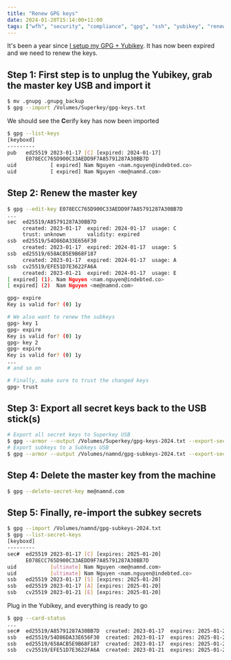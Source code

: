 ```yaml
---
title: "Renew GPG keys"
date: 2024-01-20T15:14:00+11:00
tags: ["wfh", "security", "compliance", "gpg", "ssh", "yubikey", "renew"]
---
```


It's been a year since [I setup my GPG + Yubikey](/posts/my-workstation-setup/). It has now been expired and we need to renew the keys.
 
## Step 1: First step is to unplug the Yubikey, grab the master key USB and import it

```bash
$ mv .gnupg .gnupg_backup
$ gpg --import /Volumes/Superkey/gpg-keys.txt
```
We should see the **C**erify key has now been imported

```bash
$ gpg --list-keys
[keyboxd]
---------
pub   ed25519 2023-01-17 [C] [expired: 2024-01-17]
      E078ECC765D900C33AEDD9F7A85791287A30BB7D
uid           [ expired] Nam Nguyen <nam.nguyen@indebted.co>
uid           [ expired] Nam Nguyen <me@namnd.com>
```

## Step 2: Renew the master key

```bash
$ gpg --edit-key E078ECC765D900C33AEDD9F7A85791287A30BB7D
...
sec  ed25519/A85791287A30BB7D
     created: 2023-01-17  expired: 2024-01-17  usage: C   
     trust: unknown       validity: expired
ssb  ed25519/54D86DA33E656F30
     created: 2023-01-17  expired: 2024-01-17  usage: S   
ssb  ed25519/658ACB5E9B68F187
     created: 2023-01-17  expired: 2024-01-17  usage: A   
ssb  cv25519/EFE51D7E3622FA6A
     created: 2023-01-21  expired: 2024-01-17  usage: E   
[ expired] (1). Nam Nguyen <nam.nguyen@indebted.co>
[ expired] (2)  Nam Nguyen <me@namnd.com>

gpg> expire
Key is valid for? (0) 1y

# We also want to renew the subkeys
gpg> key 1
gpg> expire
Key is valid for? (0) 1y
gpg> key 2
gpg> expire
Key is valid for? (0) 1y
...
# and so on

# Finally, make sure to trust the changed keys
gpg> trust
```

## Step 3: Export all secret keys back to the USB stick(s)

```bash
# Export all secret keys to Superkey USB
$ gpg --armor --output /Volumes/Superkey/gpg-keys-2024.txt --export-secret-key me@namnd.com
# Export subkeys to a Subkeys USB
$ gpg --armor --output /Volumes/namnd/gpg-subkeys-2024.txt --export-secret-subkeys me@namnd.com
```

## Step 4: Delete the master key from the machine

```bash
$ gpg --delete-secret-key me@namnd.com
```

## Step 5: Finally, re-import the subkey secrets

```bash
$ gpg --import /Volumes/namnd/gpg-subkeys-2024.txt
$ gpg --list-secret-keys
[keyboxd]
---------
sec#  ed25519 2023-01-17 [C] [expires: 2025-01-20]
      E078ECC765D900C33AEDD9F7A85791287A30BB7D
uid           [ultimate] Nam Nguyen <me@namnd.com>
uid           [ultimate] Nam Nguyen <nam.nguyen@indebted.co>
ssb   ed25519 2023-01-17 [S] [expires: 2025-01-20]
ssb   ed25519 2023-01-17 [A] [expires: 2025-01-20]
ssb   cv25519 2023-01-21 [E] [expires: 2025-01-20]
```

Plug in the Yubikey, and everything is ready to go

```bash
$ gpg --card-status
...
sec#  ed25519/A85791287A30BB7D  created: 2023-01-17  expires: 2025-01-20
ssb   ed25519/54D86DA33E656F30  created: 2023-01-17  expires: 2025-01-20
ssb   ed25519/658ACB5E9B68F187  created: 2023-01-17  expires: 2025-01-20
ssb   cv25519/EFE51D7E3622FA6A  created: 2023-01-21  expires: 2025-01-20
```
